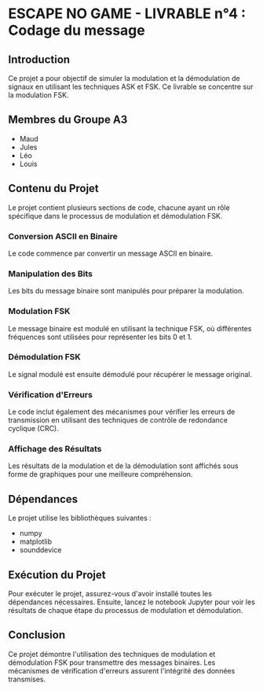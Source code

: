 # ESCAPE NO GAME - LIVRABLE n°4 : Codage du message

## Introduction
Ce projet a pour objectif de simuler la modulation et la démodulation de signaux en utilisant les techniques ASK et FSK. Ce livrable se concentre sur la modulation FSK.

## Membres du Groupe A3
- Maud
- Jules
- Léo
- Louis

## Contenu du Projet
Le projet contient plusieurs sections de code, chacune ayant un rôle spécifique dans le processus de modulation et démodulation FSK.

### Conversion ASCII en Binaire
Le code commence par convertir un message ASCII en binaire.

### Manipulation des Bits
Les bits du message binaire sont manipulés pour préparer la modulation.

### Modulation FSK
Le message binaire est modulé en utilisant la technique FSK, où différentes fréquences sont utilisées pour représenter les bits 0 et 1.

### Démodulation FSK
Le signal modulé est ensuite démodulé pour récupérer le message original.

### Vérification d'Erreurs
Le code inclut également des mécanismes pour vérifier les erreurs de transmission en utilisant des techniques de contrôle de redondance cyclique (CRC).

### Affichage des Résultats
Les résultats de la modulation et de la démodulation sont affichés sous forme de graphiques pour une meilleure compréhension.

## Dépendances
Le projet utilise les bibliothèques suivantes :
- numpy
- matplotlib
- sounddevice

## Exécution du Projet
Pour exécuter le projet, assurez-vous d'avoir installé toutes les dépendances nécessaires. Ensuite, lancez le notebook Jupyter pour voir les résultats de chaque étape du processus de modulation et démodulation.

## Conclusion
Ce projet démontre l'utilisation des techniques de modulation et démodulation FSK pour transmettre des messages binaires. Les mécanismes de vérification d'erreurs assurent l'intégrité des données transmises.

